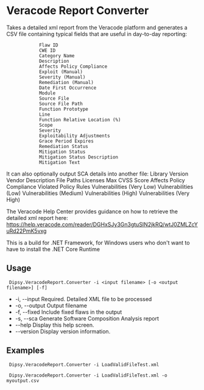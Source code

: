 # Veracode Report Converter
Takes a detailed xml report from the Veracode platform and generates a CSV file containing typical fields that are useful in day-to-day reporting:

                Flaw ID
                CWE ID
                Category Name
                Description
                Affects Policy Compliance
                Exploit (Manual)
                Severity (Manual)
                Remediation (Manual)
                Date First Occurrence
                Module
                Source File
                Source File Path
                Function Prototype
                Line
                Function Relative Location (%)
                Scope
                Severity
                Exploitability Adjustments
                Grace Period Expires
                Remediation Status
                Mitigation Status
                Mitigation Status Description
                Mitigation Text

It can also optionally output SCA details into another file:
                Library
                Version
                Vendor
                Description
                File Paths
                Licenses
                Max CVSS Score
                Affects Policy Compliance
                Violated Policy Rules
                Vulnerabilities (Very Low)
                Vulnerabilities (Low)
                Vulnerabilities (Medium)
                Vulnerabilities (High)
                Vulnerabilities (Very High)

The Veracode Help Center provides guidance on how to retrieve the detailed xml report here: https://help.veracode.com/reader/DGHxSJy3Gn3gtuSIN2jkRQ/wtJ0ZMLZcYuRd22PmK5vxg

This is a build for .NET Framework, for Windows users who don't want to have to install the .NET Core Runtime

## Usage
``` Dipsy.VeracodeReport.Converter -i <input filename> [-o <output filename>] [-f]```

* -i, --input     Required. Detailed XML file to be processed
* -o, --output    Output filename
* -f, --fixed     Include fixed flaws in the output
* -s, --sca       Generate Software Composition Analysis report
* --help          Display this help screen.
* --version       Display version information.

## Examples

``` Dipsy.VeracodeReport.Converter -i LoadValidFileTest.xml```

``` Dipsy.VeracodeReport.Converter -i LoadValidFileTest.xml -o myoutput.csv```
